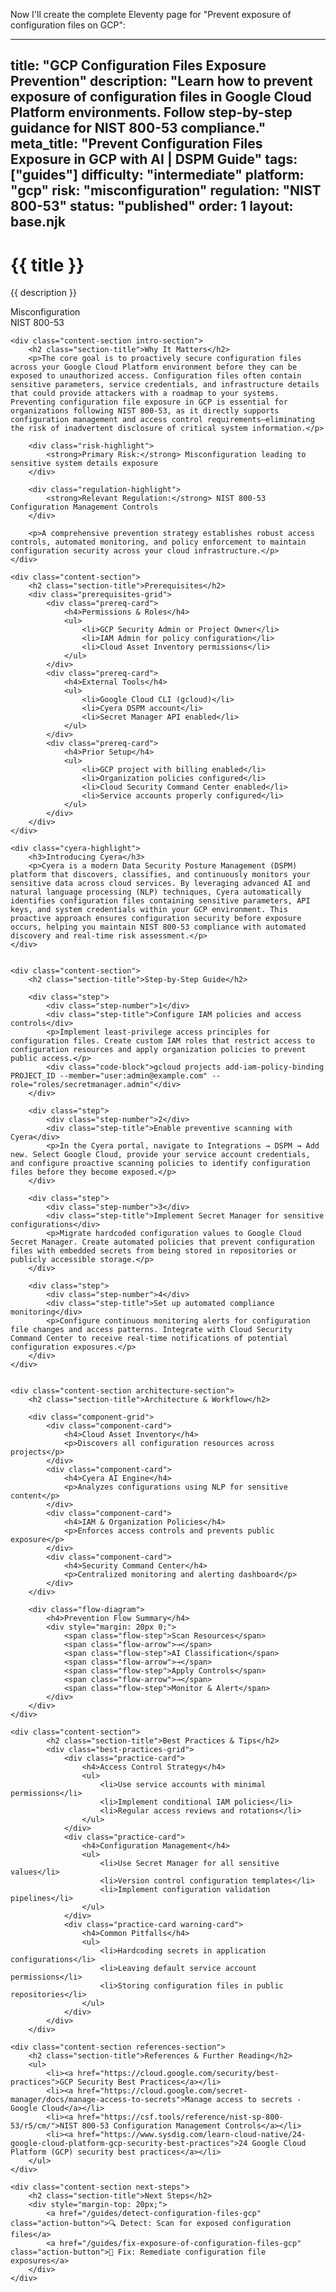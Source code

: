 Now I'll create the complete Eleventy page for "Prevent exposure of configuration files on GCP":

---
title: "GCP Configuration Files Exposure Prevention"
description: "Learn how to prevent exposure of configuration files in Google Cloud Platform environments. Follow step-by-step guidance for NIST 800-53 compliance."
meta_title: "Prevent Configuration Files Exposure in GCP with AI | DSPM Guide"
tags: ["guides"]
difficulty: "intermediate"
platform: "gcp"
risk: "misconfiguration"
regulation: "NIST 800-53"
status: "published"
order: 1
layout: base.njk
---

<div class="container">
    <div class="header">
        <h1>{{ title }}</h1>
        <p>{{ description }}</p>
        <div class="badge">Misconfiguration</div>
        <div class="badge regulation">NIST 800-53</div>
    </div>

    <div class="content-section intro-section">
        <h2 class="section-title">Why It Matters</h2>
        <p>The core goal is to proactively secure configuration files across your Google Cloud Platform environment before they can be exposed to unauthorized access. Configuration files often contain sensitive parameters, service credentials, and infrastructure details that could provide attackers with a roadmap to your systems. Preventing configuration file exposure in GCP is essential for organizations following NIST 800-53, as it directly supports configuration management and access control requirements—eliminating the risk of inadvertent disclosure of critical system information.</p>
        
        <div class="risk-highlight">
            <strong>Primary Risk:</strong> Misconfiguration leading to sensitive system details exposure
        </div>
        
        <div class="regulation-highlight">
            <strong>Relevant Regulation:</strong> NIST 800-53 Configuration Management Controls
        </div>
        
        <p>A comprehensive prevention strategy establishes robust access controls, automated monitoring, and policy enforcement to maintain configuration security across your cloud infrastructure.</p>
    </div>

    <div class="content-section">
        <h2 class="section-title">Prerequisites</h2>
        <div class="prerequisites-grid">
            <div class="prereq-card">
                <h4>Permissions & Roles</h4>
                <ul>
                    <li>GCP Security Admin or Project Owner</li>
                    <li>IAM Admin for policy configuration</li>
                    <li>Cloud Asset Inventory permissions</li>
                </ul>
            </div>
            <div class="prereq-card">
                <h4>External Tools</h4>
                <ul>
                    <li>Google Cloud CLI (gcloud)</li>
                    <li>Cyera DSPM account</li>
                    <li>Secret Manager API enabled</li>
                </ul>
            </div>
            <div class="prereq-card">
                <h4>Prior Setup</h4>
                <ul>
                    <li>GCP project with billing enabled</li>
                    <li>Organization policies configured</li>
                    <li>Cloud Security Command Center enabled</li>
                    <li>Service accounts properly configured</li>
                </ul>
            </div>
        </div>
    </div>
	
    <div class="cyera-highlight">
        <h3>Introducing Cyera</h3>
        <p>Cyera is a modern Data Security Posture Management (DSPM) platform that discovers, classifies, and continuously monitors your sensitive data across cloud services. By leveraging advanced AI and natural language processing (NLP) techniques, Cyera automatically identifies configuration files containing sensitive parameters, API keys, and system credentials within your GCP environment. This proactive approach ensures configuration security before exposure occurs, helping you maintain NIST 800-53 compliance with automated discovery and real-time risk assessment.</p>
    </div>
	

    <div class="content-section">
        <h2 class="section-title">Step-by-Step Guide</h2>
        
        <div class="step">
            <div class="step-number">1</div>
            <div class="step-title">Configure IAM policies and access controls</div>
            <p>Implement least-privilege access principles for configuration files. Create custom IAM roles that restrict access to configuration resources and apply organization policies to prevent public access.</p>
            <div class="code-block">gcloud projects add-iam-policy-binding PROJECT_ID --member="user:admin@example.com" --role="roles/secretmanager.admin"</div>
        </div>

        <div class="step">
            <div class="step-number">2</div>
            <div class="step-title">Enable preventive scanning with Cyera</div>
            <p>In the Cyera portal, navigate to Integrations → DSPM → Add new. Select Google Cloud, provide your service account credentials, and configure proactive scanning policies to identify configuration files before they become exposed.</p>
        </div>

        <div class="step">
            <div class="step-number">3</div>
            <div class="step-title">Implement Secret Manager for sensitive configurations</div>
            <p>Migrate hardcoded configuration values to Google Cloud Secret Manager. Create automated policies that prevent configuration files with embedded secrets from being stored in repositories or publicly accessible storage.</p>
        </div>

        <div class="step">
            <div class="step-number">4</div>
            <div class="step-title">Set up automated compliance monitoring</div>
            <p>Configure continuous monitoring alerts for configuration file changes and access patterns. Integrate with Cloud Security Command Center to receive real-time notifications of potential configuration exposures.</p>
        </div>
    </div>


    <div class="content-section architecture-section">
        <h2 class="section-title">Architecture & Workflow</h2>
        
        <div class="component-grid">
            <div class="component-card">
                <h4>Cloud Asset Inventory</h4>
                <p>Discovers all configuration resources across projects</p>
            </div>
            <div class="component-card">
                <h4>Cyera AI Engine</h4>
                <p>Analyzes configurations using NLP for sensitive content</p>
            </div>
            <div class="component-card">
                <h4>IAM & Organization Policies</h4>
                <p>Enforces access controls and prevents public exposure</p>
            </div>
            <div class="component-card">
                <h4>Security Command Center</h4>
                <p>Centralized monitoring and alerting dashboard</p>
            </div>
        </div>

        <div class="flow-diagram">
            <h4>Prevention Flow Summary</h4>
            <div style="margin: 20px 0;">
                <span class="flow-step">Scan Resources</span>
                <span class="flow-arrow">→</span>
                <span class="flow-step">AI Classification</span>
                <span class="flow-arrow">→</span>
                <span class="flow-step">Apply Controls</span>
                <span class="flow-arrow">→</span>
                <span class="flow-step">Monitor & Alert</span>
            </div>
        </div>
    </div>

	<div class="content-section">
	        <h2 class="section-title">Best Practices & Tips</h2>
	        <div class="best-practices-grid">
	            <div class="practice-card">
	                <h4>Access Control Strategy</h4>
	                <ul>
	                    <li>Use service accounts with minimal permissions</li>
	                    <li>Implement conditional IAM policies</li>
	                    <li>Regular access reviews and rotations</li>
	                </ul>
	            </div>
	            <div class="practice-card">
	                <h4>Configuration Management</h4>
	                <ul>
	                    <li>Use Secret Manager for all sensitive values</li>
	                    <li>Version control configuration templates</li>
	                    <li>Implement configuration validation pipelines</li>
	                </ul>
	            </div>
	            <div class="practice-card warning-card">
	                <h4>Common Pitfalls</h4>
	                <ul>
	                    <li>Hardcoding secrets in application configurations</li>
	                    <li>Leaving default service account permissions</li>
	                    <li>Storing configuration files in public repositories</li>
	                </ul>
	            </div>
	        </div>
	    </div>

    <div class="content-section references-section">
        <h2 class="section-title">References & Further Reading</h2>
        <ul>
            <li><a href="https://cloud.google.com/security/best-practices">GCP Security Best Practices</a></li>
            <li><a href="https://cloud.google.com/secret-manager/docs/manage-access-to-secrets">Manage access to secrets - Google Cloud</a></li>
            <li><a href="https://csf.tools/reference/nist-sp-800-53/r5/cm/">NIST 800-53 Configuration Management Controls</a></li>
            <li><a href="https://www.sysdig.com/learn-cloud-native/24-google-cloud-platform-gcp-security-best-practices">24 Google Cloud Platform (GCP) security best practices</a></li>
        </ul>
    </div>

    <div class="content-section next-steps">
        <h2 class="section-title">Next Steps</h2>
        <div style="margin-top: 20px;">
            <a href="/guides/detect-configuration-files-gcp" class="action-button">🔍 Detect: Scan for exposed configuration files</a>
            <a href="/guides/fix-exposure-of-configuration-files-gcp" class="action-button">🔧 Fix: Remediate configuration file exposures</a>
        </div>
    </div>
</div>